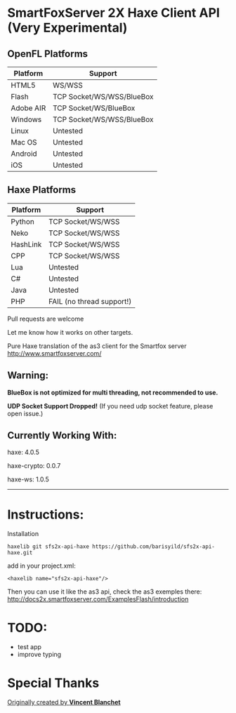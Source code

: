 SmartFoxServer 2X Haxe Client API (Very Experimental)
=======================

OpenFL Platforms
----------------------------------
|Platform|Support|
|--|--|
|HTML5|WS/WSS|
|Flash|TCP Socket/WS/WSS/BlueBox|
|Adobe AIR|TCP Socket/WS/BlueBox|
|Windows|TCP Socket/WS/WSS/BlueBox|
|Linux|Untested|
|Mac OS|Untested|
|Android|Untested|
|iOS|Untested|

Haxe Platforms
----------------------------------
|Platform|Support|
|--|--|
|Python|TCP Socket/WS/WSS|
|Neko|TCP Socket/WS/WSS|
|HashLink|TCP Socket/WS/WSS|
|CPP|TCP Socket/WS/WSS|
|Lua|Untested|
|C#|Untested|
|Java|Untested|
|PHP|FAIL (no thread support!)|

Pull requests are welcome

Let me know how it works on other targets.

Pure Haxe translation of the as3 client for the Smartfox server http://www.smartfoxserver.com/


Warning:
----------------------------------

**BlueBox is not optimized for multi threading, not recommended to use.**

**UDP Socket Support Dropped!** (If you need udp socket feature, please open issue.)


Currently Working With:
----------------------------------

haxe: 4.0.5

haxe-crypto: 0.0.7

haxe-ws: 1.0.5

----------------------------------

Instructions:
=====
Installation

```
haxelib git sfs2x-api-haxe https://github.com/barisyild/sfs2x-api-haxe.git
```
add in your project.xml:
```
<haxelib name="sfs2x-api-haxe"/>
```
Then you can use it like the as3 api, check the as3 exemples there:
http://docs2x.smartfoxserver.com/ExamplesFlash/introduction

TODO:
====
* test app
* improve typing

Special Thanks
====
[Originally created by **Vincent Blanchet**](https://github.com/boorik/smartfox-haxe-client)